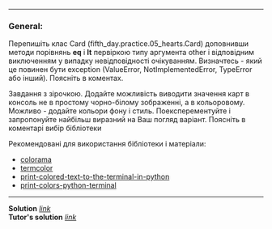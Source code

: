 
---
### General:
Перепишіть клас Card (fifth_day.practice.05_hearts.Card) доповнивши методи порівнянь __eq__ і __lt__ первіркою типу аргумента other і відповідним виключенням у випадку невідповідності очікуванням. Визначтесь - який це повинен бути exception (ValueError, NotImplementedError, TypeError або інший). Поясніть в коментах.


Завдання з зірочкою. Додайте можливість виводити значення карт в консоль не в простому чорно-білому зображенні, а в кольоровому. Можливо - додайте кольори фону і стиль. Поексперементуйте і запропонуйте найбільш виразний на Ваш погляд варіант. Поясніть в коментарі вибір бібліотеки

Рекомендовані для використання бібліотеки і матеріали:
- [colorama](https://pypi.org/project/colorama/)
- [termcolor](https://pypi.org/project/termcolor/)
- [print-colored-text-to-the-terminal-in-python](https://www.askpython.com/python/examples/print-colored-text-to-the-terminal-in-python)
- [print-colors-python-terminal](https://www.geeksforgeeks.org/print-colors-python-terminal/)

---

**Solution** [*link*](hw_5.py)
\
**Tutor's solution** [*link*](tutor_solution_5.py)